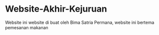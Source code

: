 # Website-Akhir-Kejuruan
Website ini website di buat oleh Bima Satria Permana, website ini bertema pemesanan makanan
